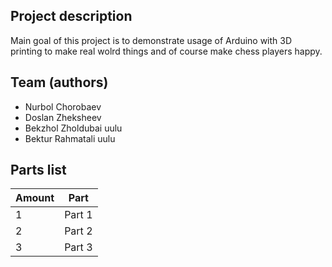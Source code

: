## Project description
Main goal of this project is to demonstrate usage of Arduino with 3D printing to make real wolrd things 
and of course make chess players happy.

## Team (authors)
* Nurbol Chorobaev
* Doslan Zheksheev
* Bekzhol Zholdubai uulu
* Bektur Rahmatali uulu

## Parts list

| Amount | Part |
|--------|------|
| 1      | Part 1 |
| 2      | Part 2 |
| 3      | Part 3 |

